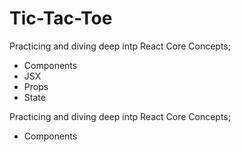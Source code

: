 # Tic-Tac-Toe

Practicing and diving deep intp React Core Concepts; 
- Components
- JSX
- Props
- State

Practicing and diving deep intp React Core Concepts; 
- Components




